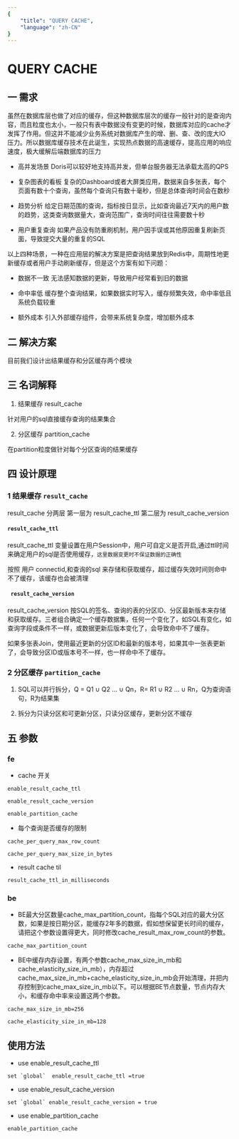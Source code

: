 ```yaml
---
{
    "title": "QUERY CACHE",
    "language": "zh-CN"
}
---
```


<!-- 
Licensed to the Apache Software Foundation (ASF) under one
or more contributor license agreements.  See the NOTICE file
distributed with this work for additional information
regarding copyright ownership.  The ASF licenses this file
to you under the Apache License, Version 2.0 (the
"License"); you may not use this file except in compliance
with the License.  You may obtain a copy of the License at

  http://www.apache.org/licenses/LICENSE-2.0

Unless required by applicable law or agreed to in writing,
software distributed under the License is distributed on an
"AS IS" BASIS, WITHOUT WARRANTIES OR CONDITIONS OF ANY
KIND, either express or implied.  See the License for the
specific language governing permissions and limitations
under the License.
-->
# QUERY CACHE



## 一 需求

虽然在数据库层也做了对应的缓存，但这种数据库层次的缓存一般针对的是查询内容，而且粒度也太小，一般只有表中数据没有变更的时候，数据库对应的cache才发挥了作用。但这并不能减少业务系统对数据库产生的增、删、查、改的庞大IO压力。所以数据库缓存技术在此诞生，实现热点数据的高速缓存，提高应用的响应速度，极大缓解后端数据库的压力

- 高并发场景
  Doris可以较好地支持高并发，但单台服务器无法承载太高的QPS

- 复杂图表的看板
  复杂的Dashboard或者大屏类应用，数据来自多张表，每个页面有数十个查询，虽然每个查询只有数十毫秒，但是总体查询时间会在数秒

- 趋势分析
  给定日期范围的查询，指标按日显示，比如查询最近7天内的用户数的趋势，这类查询数据量大，查询范围广，查询时间往往需要数十秒

- 用户重复查询
  如果产品没有防重刷机制，用户因手误或其他原因重复刷新页面，导致提交大量的重复的SQL



以上四种场景，一种在应用层的解决方案是把查询结果放到Redis中，周期性地更新缓存或者用户手动刷新缓存，但是这个方案有如下问题：

- 数据不一致
  无法感知数据的更新，导致用户经常看到旧的数据

- 命中率低
  缓存整个查询结果，如果数据实时写入，缓存频繁失效，命中率低且系统负载较重

- 额外成本
  引入外部缓存组件，会带来系统复杂度，增加额外成本



## 二 解决方案

目前我们设计出结果缓存和分区缓存两个模块



## 三 名词解释

1. 结果缓存 result_cache

针对用户的sql直接缓存查询的结果集合



2. 分区缓存 partition_cache

在partition粒度做针对每个分区查询的结果缓存 



## 四 设计原理

### 1 结果缓存 `result_cache`

result_cache 分两层 第一层为 result_cache_ttl 第二层为 result_cache_version 



#### `result_cache_ttl`

result_cache_ttl 变量设置在用户Session中，用户可自定义是否开启,通过ttl时间来确定用户的sql是否使用缓存，`这里数据变更时不保证数据的正确性`

按照 用户 connectid,和查询的sql 来存储和获取缓存，超过缓存失效时间则命中不了缓存，该缓存也会被清理



#### ` result_cache_version`

result_cache_version 按SQL的签名、查询的表的分区ID、分区最新版本来存储和获取缓存。三者组合确定一个缓存数据集，任何一个变化了，如SQL有变化，如查询字段或条件不一样，或数据更新后版本变化了，会导致命中不了缓存。

如果多张表Join，使用最近更新的分区ID和最新的版本号，如果其中一张表更新了，会导致分区ID或版本号不一样，也一样命中不了缓存。



### 2 分区缓存 `partition_cache`

1. SQL可以并行拆分，Q = Q1 ∪ Q2 ... ∪ Qn，R= R1 ∪ R2 ... ∪ Rn，Q为查询语句，R为结果集

2. 拆分为只读分区和可更新分区，只读分区缓存，更新分区不缓存



## 五 参数

###  fe

- cache 开关

```
enable_result_cache_ttl

enable_result_cache_version

enable_partition_cache
```

- 每个查询是否缓存的限制

```
cache_per_query_max_row_count

cache_per_query_max_size_in_bytes
```

- result cache til

```
result_cache_ttl_in_milliseconds
```



### be

- BE最大分区数量cache_max_partition_count，指每个SQL对应的最大分区数，如果是按日期分区，能缓存2年多的数据，假如想保留更长时间的缓存，请把这个参数设置得更大，同时修改cache_result_max_row_count的参数。

```
cache_max_partition_count
```



- BE中缓存内存设置，有两个参数cache_max_size_in_mb和cache_elasticity_size_in_mb），内存超过cache_max_size_in_mb+cache_elasticity_size_in_mb会开始清理，并把内存控制到cache_max_size_in_mb以下。可以根据BE节点数量，节点内存大小，和缓存命中率来设置这两个参数。

```
cache_max_size_in_mb=256

cache_elasticity_size_in_mb=128
```





## 使用方法

- use enable_result_cache_ttl

```
set `global`  enable_result_cache_ttl =true
```

- use enable_result_cache_version

```
set `global` enable_result_cache_version = true
```

- use enable_partition_cache

```
enable_partition_cache
```
